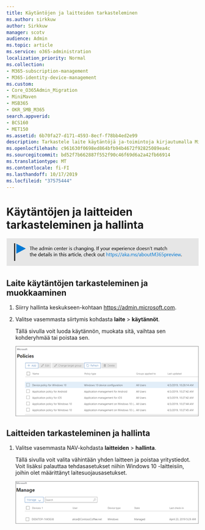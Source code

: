 ```yaml
---
title: Käytäntöjen ja laitteiden tarkasteleminen
ms.author: sirkkuw
author: Sirkkuw
manager: scotv
audience: Admin
ms.topic: article
ms.service: o365-administration
localization_priority: Normal
ms.collection:
- M365-subscription-management
- M365-identity-device-management
ms.custom:
- Core_O365Admin_Migration
- MiniMaven
- MSB365
- OKR_SMB_M365
search.appverid:
- BCS160
- MET150
ms.assetid: 6b70fa27-d171-4593-8ecf-f78bb4ed2e99
description: Tarkastele laite käytäntöjä ja-toimintoja kirjautumalla Microsoft 365 Businessin ja yleisen järjestelmänvalvojan tunniste tiedoilla.
ms.openlocfilehash: c961630f0698ed864bfb94b4672f92825089ea4c
ms.sourcegitcommit: bd52f7b662887f552f90c46f69d6a2a42fb66914
ms.translationtype: MT
ms.contentlocale: fi-FI
ms.lasthandoff: 10/17/2019
ms.locfileid: "37575444"
---
```

# <a name="view-and-manage-policies-and-devices"></a>Käytäntöjen ja laitteiden tarkasteleminen ja hallinta

[![Etiketti, jonka avulla voit tietää, että hallinta keskus on muuttumassa ja löydät lisä tietoja osoitteessa aka.ms/aboutM365preview.](media/m365admincenterchanging.png)](https://docs.microsoft.com/office365/admin/microsoft-365-admin-center-preview)

## <a name="view-and-edit-device-policies"></a>Laite käytäntöjen tarkasteleminen ja muokkaaminen

1.  Siirry hallinta keskukseen-kohtaan <a href="https://go.microsoft.com/fwlink/p/?linkid=837890" target="_blank">https://admin.microsoft.com</a>.
2. Valitse vasemmasta siirtymis kohdasta **laite** \> **käytännöt**.

    Tällä sivulla voit luoda käytännön, muokata sitä, vaihtaa sen kohderyhmää tai poistaa sen.

    ![Screenshot of the Policies page](media/devicepolicies.png)
  
## <a name="view-and-manage-devices"></a>Laitteiden tarkasteleminen ja hallinta


1. Valitse vasemmasta NAV-kohdasta **laitteiden** \> **hallinta**. 
    
    Tällä sivulla voit valita vähintään yhden laitteen ja poistaa yritystiedot. Voit lisäksi palauttaa tehdasasetukset niihin Windows 10 -laitteisiin, joihin olet määrittänyt laitesuojausasetukset.
  
   ![Laitteiden hallinta-sivu](media/devicesmanage.png)

